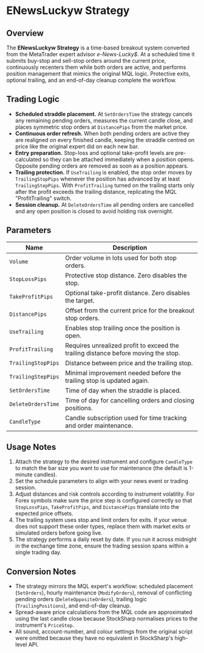 # ENewsLuckyw Strategy

## Overview
The **ENewsLuckyw Strategy** is a time-based breakout system converted from the MetaTrader expert advisor *e-News-Lucky$*. At a scheduled time it submits buy-stop and sell-stop orders around the current price, continuously recenters them while both orders are active, and performs position management that mimics the original MQL logic. Protective exits, optional trailing, and an end-of-day cleanup complete the workflow.

## Trading Logic
- **Scheduled straddle placement.** At `SetOrdersTime` the strategy cancels any remaining pending orders, measures the current candle close, and places symmetric stop orders at `DistancePips` from the market price.
- **Continuous order refresh.** When both pending orders are active they are realigned on every finished candle, keeping the straddle centred on price like the original expert did on each new bar.
- **Entry preparation.** Stop-loss and optional take-profit levels are pre-calculated so they can be attached immediately when a position opens. Opposite pending orders are removed as soon as a position appears.
- **Trailing protection.** If `UseTrailing` is enabled, the stop order moves by `TrailingStopPips` whenever the position has advanced by at least `TrailingStepPips`. With `ProfitTrailing` turned on the trailing starts only after the profit exceeds the trailing distance, replicating the MQL "ProfitTrailing" switch.
- **Session cleanup.** At `DeleteOrdersTime` all pending orders are cancelled and any open position is closed to avoid holding risk overnight.

## Parameters
| Name | Description |
| --- | --- |
| `Volume` | Order volume in lots used for both stop orders. |
| `StopLossPips` | Protective stop distance. Zero disables the stop. |
| `TakeProfitPips` | Optional take-profit distance. Zero disables the target. |
| `DistancePips` | Offset from the current price for the breakout stop orders. |
| `UseTrailing` | Enables stop trailing once the position is open. |
| `ProfitTrailing` | Requires unrealized profit to exceed the trailing distance before moving the stop. |
| `TrailingStopPips` | Distance between price and the trailing stop. |
| `TrailingStepPips` | Minimal improvement needed before the trailing stop is updated again. |
| `SetOrdersTime` | Time of day when the straddle is placed. |
| `DeleteOrdersTime` | Time of day for cancelling orders and closing positions. |
| `CandleType` | Candle subscription used for time tracking and order maintenance. |

## Usage Notes
1. Attach the strategy to the desired instrument and configure `CandleType` to match the bar size you want to use for maintenance (the default is 1-minute candles).
2. Set the schedule parameters to align with your news event or trading session.
3. Adjust distances and risk controls according to instrument volatility. For Forex symbols make sure the price step is configured correctly so that `StopLossPips`, `TakeProfitPips`, and `DistancePips` translate into the expected price offsets.
4. The trailing system uses stop and limit orders for exits. If your venue does not support these order types, replace them with market exits or simulated orders before going live.
5. The strategy performs a daily reset by date. If you run it across midnight in the exchange time zone, ensure the trading session spans within a single trading day.

## Conversion Notes
- The strategy mirrors the MQL expert's workflow: scheduled placement (`SetOrders`), hourly maintenance (`ModifyOrders`), removal of conflicting pending orders (`DeleteOppositeOrders`), trailing logic (`TrailingPositions`), and end-of-day cleanup.
- Spread-aware price calculations from the MQL code are approximated using the last candle close because StockSharp normalises prices to the instrument's `PriceStep`.
- All sound, account-number, and colour settings from the original script were omitted because they have no equivalent in StockSharp's high-level API.
